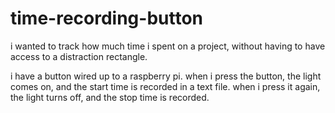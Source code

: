 # time-recording-button

i wanted to track how much time i spent on a project, without having to have access to a distraction rectangle. 

i have a button wired up to a raspberry pi. when i press the button, the light comes on, and the start time is recorded in a text file. when i press it again, the light turns off, and the stop time is recorded.
